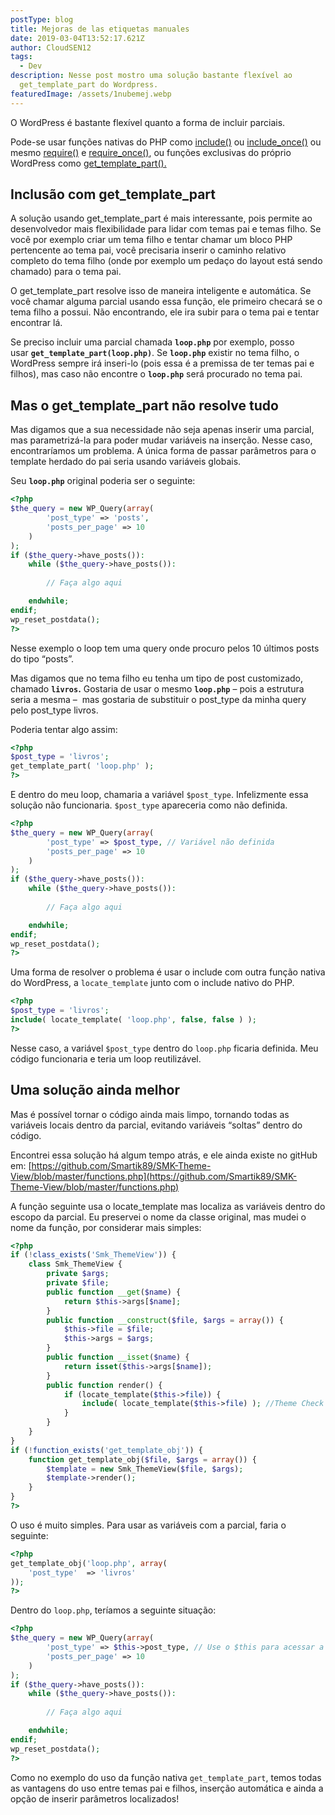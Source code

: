 ```yaml
---
postType: blog
title: Mejoras de las etiquetas manuales
date: 2019-03-04T13:52:17.621Z
author: CloudSEN12
tags:
  - Dev
description: Nesse post mostro uma solução bastante flexível ao
  get_template_part do Wordpress.
featuredImage: /assets/1nubemej.webp
---
```

O WordPress é bastante flexível quanto a forma de incluir parciais.

Pode-se usar funções nativas do PHP como [include()](http://php.net/manual/pt_BR/function.include.php) ou [include_once()](http://php.net/manual/pt_BR/function.include-once.php) ou mesmo [require()](http://php.net/manual/pt_BR/function.require.php) e [require_once()](http://php.net/manual/pt_BR/function.require-once.php), ou funções exclusivas do próprio WordPress como [get_template_part().](https://developer.wordpress.org/reference/functions/get_template_part/)

## Inclusão com get_template_part

A solução usando get_template_part é mais interessante, pois permite ao desenvolvedor mais flexibilidade para lidar com temas pai e temas filho. Se você por exemplo criar um tema filho e tentar chamar um bloco PHP pertencente ao tema pai, você precisaria inserir o caminho relativo completo do tema filho (onde por exemplo um pedaço do layout está sendo chamado) para o tema pai.

O get_template_part resolve isso de maneira inteligente e automática. Se você chamar alguma parcial usando essa função, ele primeiro checará se o tema filho a possui. Não encontrando, ele ira subir para o tema pai e tentar encontrar lá.

Se preciso incluir uma parcial chamada **`loop.php`** por exemplo, posso usar **`get_template_part(loop.php)`**. Se **`loop.php`** existir no tema filho, o WordPress sempre irá inseri-lo (pois essa é a premissa de ter temas pai e filhos), mas caso não encontre o **`loop.php`** será procurado no tema pai.

## Mas o get_template_part não resolve tudo

Mas digamos que a sua necessidade não seja apenas inserir uma parcial, mas parametrizá-la para poder mudar variáveis na inserção. Nesse caso, encontraríamos um problema. A única forma de passar parâmetros para o template herdado do pai seria usando variáveis globais.

Seu **`loop.php`** original poderia ser o seguinte:

```php
<?php
$the_query = new WP_Query(array(
        'post_type' => 'posts',
        'posts_per_page' => 10
    )
);
if ($the_query->have_posts()):
    while ($the_query->have_posts()):
        
        // Faça algo aqui

    endwhile;
endif;
wp_reset_postdata();
?>
```

Nesse exemplo o loop tem uma query onde procuro pelos 10 últimos posts  do tipo “posts”.

Mas digamos que no tema filho eu tenha um tipo de post customizado, chamado **`livros`.** Gostaria de usar o mesmo **`loop.php`** – pois a estrutura seria a mesma –  mas gostaria de substituir o post_type da minha query pelo post_type livros.

Poderia tentar algo assim:

```php
<?php
$post_type = 'livros'; 
get_template_part( 'loop.php' );
?>
```

E dentro do meu loop, chamaria a variável `$post_type`. Infelizmente essa solução não funcionaria. `$post_type` apareceria como não definida.

```php
<?php
$the_query = new WP_Query(array(
        'post_type' => $post_type, // Variável não definida
        'posts_per_page' => 10
    )
);
if ($the_query->have_posts()):
    while ($the_query->have_posts()):
        
        // Faça algo aqui

    endwhile;
endif;
wp_reset_postdata();
?>
```

Uma forma de resolver o problema é usar o include com outra função nativa do WordPress, a `locate_template` junto com o include nativo do PHP.

```php
<?php
$post_type = 'livros'; 
include( locate_template( 'loop.php', false, false ) ); 
?>
```

Nesse caso, a variável `$post_type` dentro do `loop.php` ficaria definida. Meu código funcionaria e teria um loop reutilizável.

## Uma solução ainda melhor

Mas é possível tornar o código ainda mais limpo, tornando todas as variáveis locais dentro da parcial, evitando variáveis “soltas” dentro do código.

Encontrei essa solução há algum tempo atrás, e ele ainda existe no gitHub em: [https://github.com/Smartik89/SMK-Theme-View/blob/master/functions.php](https://github.com/Smartik89/SMK-Theme-View/blob/master/functions.php)

A função seguinte usa o locate_template mas localiza as variáveis dentro do escopo da parcial. Eu preservei o nome da classe original, mas mudei o nome da função, por considerar mais simples:

```php
<?php
if (!class_exists('Smk_ThemeView')) {
    class Smk_ThemeView {
        private $args;
        private $file;
        public function __get($name) {
            return $this->args[$name];
        }
        public function __construct($file, $args = array()) {
            $this->file = $file;
            $this->args = $args;
        }
        public function __isset($name) {
            return isset($this->args[$name]);
        }
        public function render() {
            if (locate_template($this->file)) {
                include( locate_template($this->file) ); //Theme Check free. Child themes support.
            }
        }
    }
}
if (!function_exists('get_template_obj')) {
    function get_template_obj($file, $args = array()) {
        $template = new Smk_ThemeView($file, $args);
        $template->render();
    }
}
?>
```

O uso é muito simples. Para usar as variáveis com a parcial, faria o seguinte:

```php
<?php
get_template_obj('loop.php', array(
    'post_type'  => 'livros'
));
?>
```

Dentro do `loop.php`, teríamos a seguinte situação:

```php
<?php
$the_query = new WP_Query(array(
        'post_type' => $this->post_type, // Use o $this para acessar a variável
        'posts_per_page' => 10
    )
);
if ($the_query->have_posts()):
    while ($the_query->have_posts()):
        
        // Faça algo aqui

    endwhile;
endif;
wp_reset_postdata();
?>
```

Como no exemplo do uso da função nativa `get_template_part`, temos todas as vantagens do uso entre temas pai e filhos, inserção automática e ainda a opção de inserir parâmetros localizados!